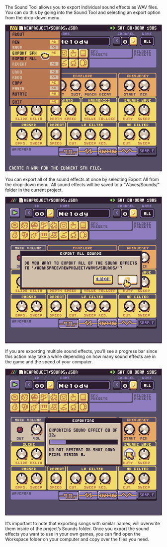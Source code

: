 The Sound Tool allows you to export individual sound effects as WAV files. You can do this by going into the Sound Tool and selecting an export option from the drop-down menu.

![image alt text](images/ExportingSoundEffects_image_0.png)

You can export all of the sound effects at once by selecting Export All from the drop-down menu. All sound effects will be saved to a "Waves/Sounds/" folder in the current project.

![image alt text](images/ExportingSoundEffects_image_1.png)

If you are exporting multiple sound effects, you’ll see a progress bar since this action may take a while depending on how many sound effects are in the game and the speed of your computer.

![image alt text](images/ExportingSoundEffects_image_2.png)

It’s important to note that exporting songs with similar names, will overwrite them inside of the project’s Sounds folder. Once you export the sound effects you want to use in your own games, you can find open the Workspace folder on your computer and copy over the files you need.


